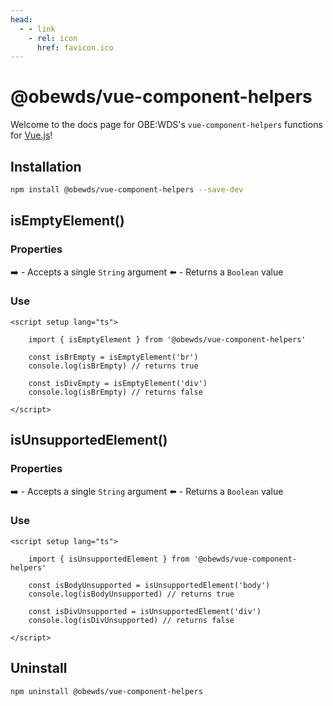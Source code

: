 ```yaml
---
head:
  - - link
    - rel: icon
      href: favicon.ico
---
```



# @obewds/vue-component-helpers

Welcome to the docs page for OBE:WDS's `vue-component-helpers` functions for [Vue.js](https://vuejs.org/)!




## Installation

```bash
npm install @obewds/vue-component-helpers --save-dev
```




## isEmptyElement()



### Properties

:arrow_right: - Accepts a single `String` argument
:arrow_left: - Returns a `Boolean` value  

### Use

```html{3,5}
<script setup lang="ts">

    import { isEmptyElement } from '@obewds/vue-component-helpers'

    const isBrEmpty = isEmptyElement('br')
    console.log(isBrEmpty) // returns true

    const isDivEmpty = isEmptyElement('div')
    console.log(isBrEmpty) // returns false

</script>
```




## isUnsupportedElement()



### Properties

:arrow_right: - Accepts a single `String` argument
:arrow_left: - Returns a `Boolean` value  

### Use

```html{3,5}
<script setup lang="ts">

    import { isUnsupportedElement } from '@obewds/vue-component-helpers'

    const isBodyUnsupported = isUnsupportedElement('body')
    console.log(isBodyUnsupported) // returns true

    const isDivUnsupported = isUnsupportedElement('div')
    console.log(isDivUnsupported) // returns false

</script>
```




## Uninstall

```bash
npm uninstall @obewds/vue-component-helpers
```



<!--
## Markdown Examples

::: tip
This is a tip
:::

::: info
This is an info box
:::

::: warning
This is a warning
:::

::: danger
This is a dangerous warning
:::

::: tip CUSTOM TITLE
This is a dangerous warning
:::

::: details
This is a details block, which does not work in Internet Explorer or old versions of Edge.
:::

::: details Click me to view the code

```js
console.log('Hello, VitePress!')
```

:::
-->
